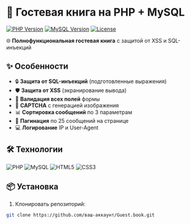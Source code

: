 # 📖 Гостевая книга на PHP + MySQL

[![PHP Version](https://img.shields.io/badge/PHP-7.4%2B-blue.svg)](https://php.net/)
[![MySQL Version](https://img.shields.io/badge/MySQL-5.7%2B-orange.svg)](https://www.mysql.com/)
[![License](https://img.shields.io/badge/License-MIT-green.svg)](https://opensource.org/licenses/MIT)

🌐 **Полнофункциональная гостевая книга** с защитой от XSS и SQL-инъекций

## ✨ Особенности

- 🔒 **Защита от SQL-инъекций** (подготовленные выражения)
- 🛡️ **Защита от XSS** (экранирование вывода)
- 📝 **Валидация всех полей** формы
- 🔢 **CAPTCHA** с генерацией изображения
- 📊 **Сортировка сообщений** по 3 параметрам
- 📑 **Пагинация** по 25 сообщений на странице
- 💻 **Логирование** IP и User-Agent

## 🛠 Технологии

![PHP](https://img.shields.io/badge/-PHP-777BB4?logo=php&logoColor=white)
![MySQL](https://img.shields.io/badge/-MySQL-4479A1?logo=mysql&logoColor=white)
![HTML5](https://img.shields.io/badge/-HTML5-E34F26?logo=html5&logoColor=white)
![CSS3](https://img.shields.io/badge/-CSS3-1572B6?logo=css3&logoColor=white)

## 📦 Установка

1. Клонировать репозиторий:
```bash
git clone https://github.com/ваш-аккаунт/Guest.book.git
